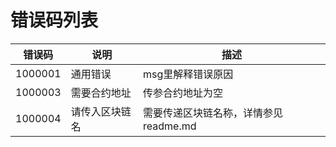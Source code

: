 
# 错误码列表


错误码 | 说明  | 描述
------------ | ------------ | ------------ 
1000001 | 通用错误  | msg里解释错误原因 |
1000003 | 需要合约地址  |传参合约地址为空|
1000004 | 请传入区块链名 | 需要传递区块链名称，详情参见 readme.md |
 
	
